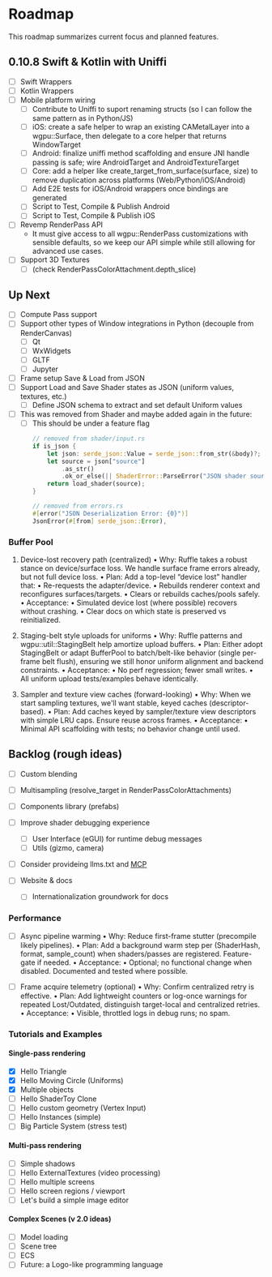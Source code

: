 # Roadmap

This roadmap summarizes current focus and planned features.

## 0.10.8 Swift & Kotlin with Uniffi

- [ ] Swift Wrappers
- [ ] Kotlin Wrappers
- [ ] Mobile platform wiring
  - [ ] Contribute to Uniffi to suport renaming structs (so I can follow the same pattern as in Python/JS)
  - [ ] iOS: create a safe helper to wrap an existing CAMetalLayer into a wgpu::Surface, then delegate to a core helper that returns WindowTarget
  - [ ] Android: finalize uniffi method scaffolding and ensure JNI handle passing is safe; wire AndroidTarget and AndroidTextureTarget
  - [ ] Core: add a helper like create_target_from_surface(surface, size) to remove duplication across platforms (Web/Python/iOS/Android)
  - [ ] Add E2E tests for iOS/Android wrappers once bindings are generated
  - [ ] Script to Test, Compile & Publish Android
  - [ ] Script to Test, Compile & Publish iOS
- [ ] Revemp RenderPass API
  - It must give access to all wgpu::RenderPass customizations with sensible defaults, so we keep our API simple while still allowing for advanced use cases.
- [ ] Support 3D Textures
  - [ ] (check RenderPassColorAttachment.depth_slice)

## Up Next

- [ ] Compute Pass support
- [ ] Support other types of Window integrations in Python (decouple from RenderCanvas)
  - [ ] Qt
  - [ ] WxWidgets
  - [ ] GLTF
  - [ ] Jupyter

- [ ] Frame setup Save & Load from JSON
- [ ] Support Load and Save Shader states as JSON (uniform values, textures, etc.)
  - [ ] Define JSON schema to extract and set default Uniform values

- [ ] This was removed from Shader and maybe added again in the future:
  - [ ] This should be under a feature flag
    ```rust
    // removed from shader/input.rs
    if is_json {
        let json: serde_json::Value = serde_json::from_str(&body)?;
        let source = json["source"]
            .as_str()
            .ok_or_else(|| ShaderError::ParseError("JSON shader source not found".into()))?;
        return load_shader(source);
    }

    // removed from errors.rs
    #[error("JSON Deserialization Error: {0}")]
    JsonError(#[from] serde_json::Error),
    ```

### Buffer Pool

1. Device-lost recovery path (centralized)
  •  Why: Ruffle takes a robust stance on device/surface loss. We handle surface frame errors already, but not full device loss.
  •  Plan: Add a top-level “device lost” handler that:
  •  Re-requests the adapter/device.
  •  Rebuilds renderer context and reconfigures surfaces/targets.
  •  Clears or rebuilds caches/pools safely.
  •  Acceptance:
  •  Simulated device lost (where possible) recovers without crashing.
  •  Clear docs on which state is preserved vs reinitialized.

1. Staging-belt style uploads for uniforms
  •  Why: Ruffle patterns and wgpu::util::StagingBelt help amortize upload buffers.
  •  Plan: Either adopt StagingBelt or adapt BufferPool to batch/belt-like behavior (single per-frame belt flush), ensuring we still honor uniform alignment and backend constraints.
  •  Acceptance:
    •  No perf regression; fewer small writes.
    •  All uniform upload tests/examples behave identically.

1. Sampler and texture view caches (forward-looking)
  •  Why: When we start sampling textures, we'll want stable, keyed caches (descriptor-based).
  •  Plan: Add caches keyed by sampler/texture view descriptors with simple LRU caps. Ensure reuse across frames.
  •  Acceptance:
    •  Minimal API scaffolding with tests; no behavior change until used.

## Backlog (rough ideas)

- [ ] Custom blending

- [ ] Multisampling (resolve_target in RenderPassColorAttachments)

- [ ] Components library (prefabs)

- [ ] Improve shader debugging experience

  - [ ] User Interface (eGUI) for runtime debug messages
  - [ ] Utils (gizmo, camera)

- [ ] Consider provideing llms.txt and [MCP](https://modelcontextprotocol.io/introduction)

- [ ] Website & docs
  - [ ] Internationalization groundwork for docs

### Performance

- [ ] Async pipeline warming
  •  Why: Reduce first-frame stutter (precompile likely pipelines).
  •  Plan: Add a background warm step per (ShaderHash, format, sample_count) when shaders/passes are registered. Feature-gate if needed.
  •  Acceptance:
    •  Optional; no functional change when disabled. Documented and tested where possible.

- [ ] Frame acquire telemetry (optional)
  •  Why: Confirm centralized retry is effective.
  •  Plan: Add lightweight counters or log-once warnings for repeated Lost/Outdated, distinguish target-local and centralized retries.
  •  Acceptance:
    •  Visible, throttled logs in debug runs; no spam.

### Tutorials and Examples

#### Single-pass rendering

- [x] Hello Triangle
- [x] Hello Moving Circle (Uniforms)
- [x] Multiple objects
- [ ] Hello ShaderToy Clone
- [ ] Hello custom geometry (Vertex Input)
- [ ] Hello Instances (simple)
- [ ] Big Particle System (stress test)

#### Multi-pass rendering

- [ ] Simple shadows
- [ ] Hello ExternalTextures (video processing)
- [ ] Hello multiple screens
- [ ] Hello screen regions / viewport
- [ ] Let's build a simple image editor

#### Complex Scenes (v 2.0 ideas)

- [ ] Model loading
- [ ] Scene tree
- [ ] ECS
- [ ] Future: a Logo-like programming language
